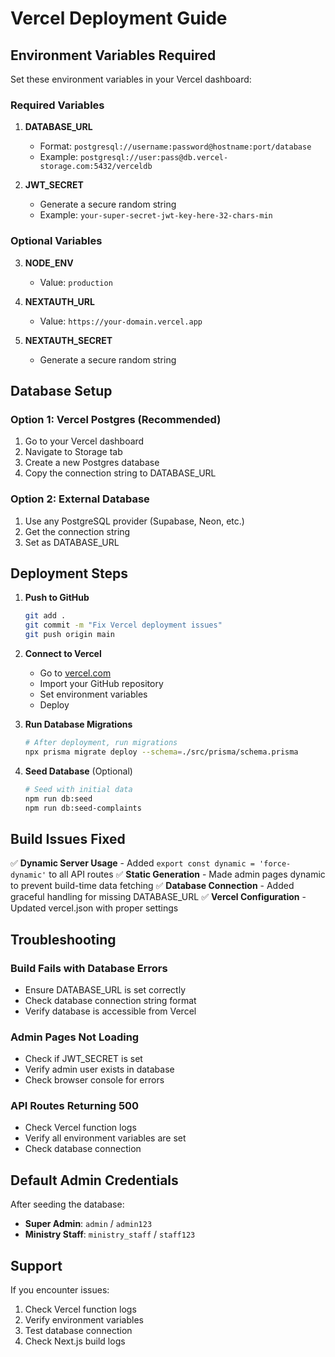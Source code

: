 # Vercel Deployment Guide

## Environment Variables Required

Set these environment variables in your Vercel dashboard:

### Required Variables

1. **DATABASE_URL**
   - Format: `postgresql://username:password@hostname:port/database`
   - Example: `postgresql://user:pass@db.vercel-storage.com:5432/verceldb`

2. **JWT_SECRET**
   - Generate a secure random string
   - Example: `your-super-secret-jwt-key-here-32-chars-min`

### Optional Variables

3. **NODE_ENV**
   - Value: `production`

4. **NEXTAUTH_URL**
   - Value: `https://your-domain.vercel.app`

5. **NEXTAUTH_SECRET**
   - Generate a secure random string

## Database Setup

### Option 1: Vercel Postgres (Recommended)
1. Go to your Vercel dashboard
2. Navigate to Storage tab
3. Create a new Postgres database
4. Copy the connection string to DATABASE_URL

### Option 2: External Database
1. Use any PostgreSQL provider (Supabase, Neon, etc.)
2. Get the connection string
3. Set as DATABASE_URL

## Deployment Steps

1. **Push to GitHub**
   ```bash
   git add .
   git commit -m "Fix Vercel deployment issues"
   git push origin main
   ```

2. **Connect to Vercel**
   - Go to [vercel.com](https://vercel.com)
   - Import your GitHub repository
   - Set environment variables
   - Deploy

3. **Run Database Migrations**
   ```bash
   # After deployment, run migrations
   npx prisma migrate deploy --schema=./src/prisma/schema.prisma
   ```

4. **Seed Database** (Optional)
   ```bash
   # Seed with initial data
   npm run db:seed
   npm run db:seed-complaints
   ```

## Build Issues Fixed

✅ **Dynamic Server Usage** - Added `export const dynamic = 'force-dynamic'` to all API routes
✅ **Static Generation** - Made admin pages dynamic to prevent build-time data fetching
✅ **Database Connection** - Added graceful handling for missing DATABASE_URL
✅ **Vercel Configuration** - Updated vercel.json with proper settings

## Troubleshooting

### Build Fails with Database Errors
- Ensure DATABASE_URL is set correctly
- Check database connection string format
- Verify database is accessible from Vercel

### Admin Pages Not Loading
- Check if JWT_SECRET is set
- Verify admin user exists in database
- Check browser console for errors

### API Routes Returning 500
- Check Vercel function logs
- Verify all environment variables are set
- Check database connection

## Default Admin Credentials

After seeding the database:
- **Super Admin**: `admin` / `admin123`
- **Ministry Staff**: `ministry_staff` / `staff123`

## Support

If you encounter issues:
1. Check Vercel function logs
2. Verify environment variables
3. Test database connection
4. Check Next.js build logs
